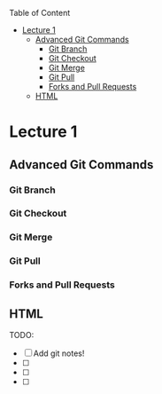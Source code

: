 Table of Content
- [Lecture 1](#lecture-1)
  - [Advanced Git Commands](#advanced-git-commands)
    - [Git Branch](#git-branch)
    - [Git Checkout](#git-checkout)
    - [Git Merge](#git-merge)
    - [Git Pull](#git-pull)
    - [Forks and Pull Requests](#forks-and-pull-requests)
  - [HTML](#html)


# Lecture 1

## Advanced Git Commands

### Git Branch

### Git Checkout

### Git Merge 

### Git Pull

### Forks and Pull Requests

## HTML


TODO:
- [ ] Add git notes!
- [ ]
- [ ]
- [ ]